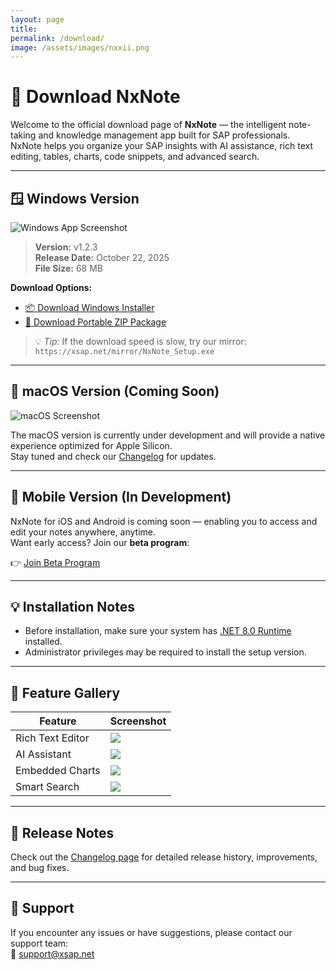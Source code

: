 ```yaml
---
layout: page
title: 
permalink: /download/
image: /assets/images/nxxii.png
---
```



# 🚀 Download NxNote

Welcome to the official download page of **NxNote** — the intelligent note-taking and knowledge management app built for SAP professionals.  
NxNote helps you organize your SAP insights with AI assistance, rich text editing, tables, charts, code snippets, and advanced search.

---

## 🪟 Windows Version

![Windows App Screenshot](/assets/images/download/windows_preview.png)

> **Version:** v1.2.3  
> **Release Date:** October 22, 2025  
> **File Size:** 68 MB  

**Download Options:**
- [📦 Download Windows Installer](assets/downloads/NxNote_Setup.exe)  
- [🧰 Download Portable ZIP Package](assets/downloads/NxNote_Portable.zip)

> 💡 *Tip:* If the download speed is slow, try our mirror:  
> `https://xsap.net/mirror/NxNote_Setup.exe`

---

## 🍎 macOS Version (Coming Soon)

![macOS Screenshot](/assets/images/download/mac_preview.png)

The macOS version is currently under development and will provide a native experience optimized for Apple Silicon.  
Stay tuned and check our [Changelog](/changelog/) for updates.

---

## 📱 Mobile Version (In Development)

NxNote for iOS and Android is coming soon — enabling you to access and edit your notes anywhere, anytime.  
Want early access? Join our **beta program**:

👉 [Join Beta Program](mailto:support@xsap.net?subject=Join%20NxNote%20Beta)

---

## 💡 Installation Notes

- Before installation, make sure your system has [.NET 8.0 Runtime](https://dotnet.microsoft.com/download/dotnet/8.0) installed.  
- Administrator privileges may be required to install the setup version.

---

## 📸 Feature Gallery

| Feature | Screenshot |
|----------|-------------|
| Rich Text Editor | ![](/assets/images/download/editor.png) |
| AI Assistant | ![](/assets/images/download/ai_chat.png) |
| Embedded Charts | ![](/assets/images/download/chart_embed.png) |
| Smart Search | ![](/assets/images/download/search.png) |

---

## 🧾 Release Notes

Check out the [Changelog page](/changelog/) for detailed release history, improvements, and bug fixes.

---

## 💬 Support

If you encounter any issues or have suggestions, please contact our support team:  
📧 [support@xsap.net](mailto:support@xsap.net)